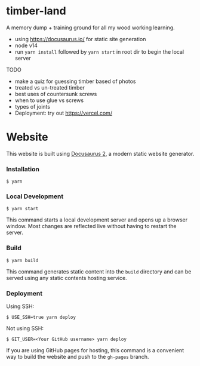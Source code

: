 # timber-land
A memory dump + training ground for all my wood working learning.

* using https://docusaurus.io/ for static site generation
* node v14
* run `yarn install` followed by `yarn start` in root dir to begin the local server


TODO

* make a quiz for guessing timber based of photos
* treated vs un-treated timber
* best uses of countersunk screws
* when to use glue vs screws
* types of joints
* Deployment: try out https://vercel.com/

# Website

This website is built using [Docusaurus 2](https://docusaurus.io/), a modern static website generator.

### Installation

```
$ yarn
```

### Local Development

```
$ yarn start
```

This command starts a local development server and opens up a browser window. Most changes are reflected live without having to restart the server.

### Build

```
$ yarn build
```

This command generates static content into the `build` directory and can be served using any static contents hosting service.

### Deployment

Using SSH:

```
$ USE_SSH=true yarn deploy
```

Not using SSH:

```
$ GIT_USER=<Your GitHub username> yarn deploy
```

If you are using GitHub pages for hosting, this command is a convenient way to build the website and push to the `gh-pages` branch.
